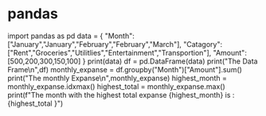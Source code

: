 # pandas
import pandas as pd
data = { 
       "Month":["January","January","February","February","March"],
       "Catagory":["Rent","Groceries","Utilitlies","Entertainment","Transportion"],
       "Amount":[500,200,300,150,100]
}
print(data)
df = pd.DataFrame(data)
print("The Data Frame\n",df)
monthly_expanse = df.groupby("Month")["Amount"].sum()
print("The monthly Expanse\n",monthly_expanse)
highest_month = monthly_expanse.idxmax()
highest_total = monthly_expanse.max()
print(f"The month with the highest total expanse {highest_month} is :{highest_total }")
